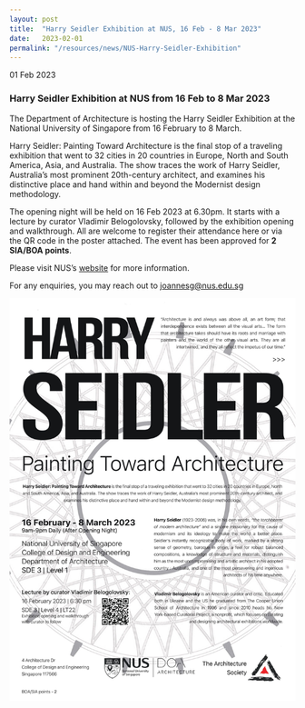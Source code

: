 ```yaml
---
layout: post
title:  "Harry Seidler Exhibition at NUS, 16 Feb - 8 Mar 2023"
date:   2023-02-01
permalink: "/resources/news/NUS-Harry-Seidler-Exhibition"
---
```

01 Feb 2023

### **Harry Seidler Exhibition at NUS from 16 Feb to 8 Mar 2023**

The Department of Architecture is hosting the Harry Seidler Exhibition at the National University of Singapore from 16 February to 8 March. 

Harry Seidler: Painting Toward Architecture is the final stop of a traveling exhibition that went to 32 cities in 20 countries in Europe, North and South America, Asia, and Australia. The show traces the work of Harry Seidler, Australia’s most prominent 20th-century architect, and examines his distinctive place and hand within and beyond the Modernist design methodology.

The opening night will be held on 16 Feb 2023 at 6.30pm. It starts with a lecture by curator Vladimir Belogolovsky, followed by the exhibition opening and walkthrough. All are welcome to register their attendance here or via the QR code in the poster attached. The event has been approved for **2 SIA/BOA points**.

Please visit NUS’s [website]( https://cde.nus.edu.sg/event/harry-seidler-painting-toward-architecture/) for more information. 

For any enquiries, you may reach out to joannesg@nus.edu.sg

![Harry Seidler Exhibition Poster](images/Harry_Seilder_NUS.jpg)
